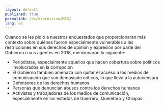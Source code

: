 ```yaml
---
layout: default
published: true
permalink: /es/expression/MEX/
lang: es
---
```


Cuando se les pidió a nuestros encuestados que proporcionaran más contexto sobre quiénes fueron especialmente vulnerables a las restricciones en sus derechos de opinión y expresión por parte del Gobierno o sus agentes en 2018, mencionaron lo siguiente:
-	Periodistas, especialmente aquellos que hacen cobertura sobre políticos involucrados en la corrupción
-    El Gobierno también amenaza con quitar el acceso a los medios de comunicación que son demasiado críticos, lo que lleva a la autocensura
-	Defensores de los derechos humanos
-	Personas que denuncian abusos contra los derechos humanos
-	Activistas y trabajadores de los medios de comunicación, especialmente en los estados de Guerrero, Querétaro y Chiapas
